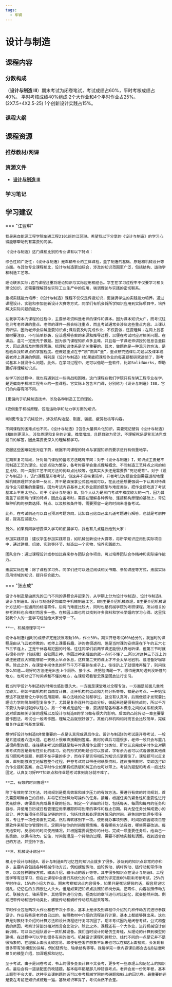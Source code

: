 ```yaml
---
tags:
  - 车辆
---
```


# 设计与制造

## 课程内容

### 分数构成

（**设计与制造 III**）期末考试为闭卷笔试，考试成绩占60%，平时考核成绩占40%。
平时考核成绩40%组成:2个大作业和4个平时作业占25%。(2X7.5+4X2.5-25)
1个创新设计实践占15%。

### 课程大纲



## 课程资源

### 推荐教材/网课

### 资源文件

- [**设计与制造 III**](https://pan.baidu.com/s/1e--KugEjmcbj7z19Lp7SIA?pwd=ivmk)

### 学习笔记

## 学习建议

=== "江翌琳"

    我是来自能源工程学院车辆工程2101班的江翌琳。希望我以下分享的《设计与制造》的学习心得能够帮助到有需要的同学。

    《设计与制造》这门课相比别的专业课有以下特点：

    综合性和广泛性:《设计与制造》是车辆专业的主体课程，盖了制造的基础、原理和机械设计等方面。与其他专业课程相比，设计与制造更加综合，涉及的知识范围更广泛，包括结构、运动学和制造工艺等。

    理论联系实际:这门课程注重将理论知识与实际应用相结合。学生在学习过程中不仅要学习相关理论知识，还需要理解其在实际工业生产中的应用，强调理论与实践的密切联系。

    重视实践能力培养:《设计与制造》课程不仅仅是传授知识，更强调学生的实践能力培养。通过课程设计、实验和参加创新设计大赛等方式，同学们有机会将所学知识应用到实际项目中，培养解决实际问题的能力。

    在我学习本门课程的过程中，主要参考资料是老师的课件和课本。因为课本知识太广，而考试往往只考老师讲的重点。老师的课件一般会标注重点，而且考试通常会涉及这些重点内容。上课认真听讲，因为老师会讲解重要知识点;课后要及时完成作业，不仅要做，还要理解；在网上找答案时要注意，不可简单抄袭，应该理解答案的来源和推导过程，以便在考试时应对相关问题。在课后，温习一定是先于做题。因为该门课程知识点多且难，并且每一节课老师讲授的信息含量巨大，因此课后及时整理思路、梳理知识体系是至关重要的。其次，做题也是一种温习的方法，是检验自我知识点的掌握程度。但做题重点在于“质”而非“量”，重点研究透课后习题以及课本或者老师上课讲的例题，特别是《设计与制造》Ⅱ如果能把课后作业的每道题都研究透彻了，那考试基本上就没什么问题。此外，在学习过程中，还可以借助一些软件，比如SolidWorks，帮助更好得理解知识点。

    在学习的过程中，我也有遇到过一些挑战和困难。这门课程在我们学院只有车辆工程专业在学，是更偏向于机械工程专业的一套课程。它实际上包含三门课，分别称为《设计与制造》IⅡⅢ，它们的内容有所不同。

    I更偏向于机械制造技术，涉及各种制造工艺的理论。

    Ⅱ更侧重于机械原理，包括运动学和动力学方面的知识。

    Ⅲ则更专注于机械设计，涉及机构选型、刚度、强度、疲劳校核等内容。

    不同课程的困难点也不同。《设计与制造》I包含大量碎片化知识，需要死记硬背《设计与制造》Ⅱ和Ⅲ则更深入，涉及原理和复杂的计算，难度增加，且题目较为灵活，不理解死记硬背无法完成题目的解答，因此需要更深入的理解和学习。

    克服这些困难就是对症下药，根据不同课程的特点与掌握知识的要求进行有侧重地学。

    在期末复习阶段，针对每门课程的备考方法略有不同：对于《设计与制造》I，知识点主要是不同制造工艺的理论，知识点较为繁杂，备考时要学会重点理解概念、不同制造工艺特点之间的相互比较、同一类别工艺不同方法的优缺点比较等，但其实大多还是需要靠“死记硬背"。对于《设计与制造》Ⅱ，该门课程是开卷考试，但这并不意味着简单，开卷考试的题目全部需要透彻地理解机械原理并学会举一反三，并不是直接拿公式套用就可以，在此还是想要强调一下认真对待课后作业习题集的重要性，因为考试内容基本上和作业题的题型与难度类似，把作业题吃透了考试基本上不用太担心。对于《设计与制造》Ⅲ，我个人认为是三门考试中难度较大的一门，因为其涵盖了前面两门课的特点，因此在备考时，需要在理解各种传动、连接机构原理的基础上，背记每种机构的参数选择、特点、以及校核条件等，需要预留一定的时间来准备考试。

    此外，在考试前还可以自己预测考题方向，比如自己给自己出几道考题进行解答，也就是考前押题，提高应试能力。

    另外，如果有同学想要深入学习和拓展学习，我也有几点建议给到大家：

    参加实践项目：建议学生参加实践项目，如机械创新设计大赛等，将所学知识应用到实际项目中，通过建模、组装、实验等环节，制造出一个实物，培养实践能力。

    团队合作：通过课程设计或参加比赛来参与团队合作项目，可以培养团队合作精神和实际操作能力。

    拓展实际应用：除了课程学习外，同学们还可以通过阅读相关书籍、参加讲座等方式，拓展实际应用领域的知识，提升综合能力。

=== "张志成"

    设计与制造是由原先的三门不同的课程合并起来的，从学期上分为设计与制造Ⅰ、设计与制造Ⅱ、设计与制造Ⅲ。设计与制造Ⅰ更加偏向于机械制造工艺，Ⅱ则主要介绍机械原理，Ⅲ主要介绍机械设计方法和一些通用的标准零件。后两门难度比较大，同时也是机械学院的考研课程，所以相关的参考资料也会相对而言多一些。在校园上面也可以找到许多资料和学长学姐的学习心得。这里我就我个人的一些学习经验给大家分享一下。

    **一、机械原理学习**

    设计与制造Ⅱ当时的成绩评定是按照考勤10%，作业30%，期末开卷考试60%给分的，我当时的课程是由从飞云老师教的。老师上课很有趣，讲的也很透彻，但是当时课的安排是在下午的五六七节三节连上，正是午休容易犯困的时候。往往同学们前两节课还能很认真地听课，但第三节时就有很多同学（包括我）会犯困走神，等回过神来后面的就一点听不懂了……所以对这种三节连上的课还是建议大家能够前一天晚上早点休息，这样第二天的课上才不会太早地宕机、或准备好咖啡等。除此之外，在课堂中间休息的环节千万不要趴在桌子上，往往趴上了就很难再醒了，别问我怎么知道……最好的方法还是出去上个厕所、接个水、洗把脸清醒一下。哪怕是真的遇到没听懂的地方，也可以记下时间点和不懂的地方，在课后观看智云课堂回放进行复习。

    我当时学设计与制造Ⅱ的时候也感到很头大，一方面是课堂难以全程专注，一方面是前面几章难度较大。例如平面机构的自由度计算、连杆机构的运动和力的分析等等，都是必考点。一开始我想这不就是理论力学的应用题嘛，瞬心法啥的之前都学过，就没有认真听，后面做题才发现要比理论力学的简单模型复杂多了，尤其是复杂连杆的运动分析，做起来还是很有挑战的，所以千万不要认为学过就掉以轻心。另一个难点是齿轮一章，要搞清楚各种基本概念之间的关系和换算，这对后面相关计算的理解以及设计与制造Ⅲ的学习都有很大的影响。后面的凸轮传动一章主要掌握作图法，考试也一般考作图，理解之后就很好做了。其他几种机构相对而言会比较简单，完成相关作业即可基本掌握。

    想学好设计与制造Ⅱ非常重要的一点是认真完成课后作业。设计与制造Ⅱ的考试是开卷考试，一般是五道或者六道大题，在教材上很难直接翻到答案。教材的课后习题很多，老师一般只会布置几道很典型的题。往往期末考试的题就是和平时课后作业题十分类似，所以认真完成平时作业对期末考试而言是最有性价比的练习。别的形式的刷题也可以尝试，学有余力者可以试着做做其他课后习题和考研题，刷题不在乎量的多少，而在于是否将相应的知识点掌握住了。课后题可以反复做，直到能够独立地解答整个过程。开卷考试可以带任何纸质资料，建议携带教材、文印店打印的作业题和答案，自己平时作业如果有纸质版和纠正的也可以带上。考试的题型和考点一般比较固定，认真复习好PPT知识点和作业题考试拿到高分就不难了。

    **二、有效的时间管理**

    除了有效的学习方法，时间规划是提高效率和减少压力的有效方法。要进行有效的时间规划，首先需要明确自己的目标，并将它们分解为可操作的任务。接着，根据任务的紧急性和重要性进行优先排序，确保首先完成最关键的任务。制定一个详细的计划，包括每天、每周和每月的任务和目标，并使用日历或日程管理应用来跟踪即将到来的事件和截止日期。将大型任务分解成更小的部分，并为每项任务预留足够的时间，包括休息和处理意外情况的时间。避免同时处理多项任务，专注于一项任务直到完成，然后再转移到下一项。使用待办事项列表、时间跟踪器或项目管理软件来帮助你管理时间。定期评估你的时间管理策略，看看哪些方法有效，哪些需要改进。每天结束时，反思你的时间使用情况，并根据需要调整你的计划。完成一项重要任务后，给自己一些奖励，以保持动力。记住，时间管理是一个持续的过程，需要不断地实践和调整，找到适合自己的方法，并坚持下去。

    **三、机械设计部分**

    相比于设计与制造Ⅱ，设计与制造Ⅲ的记忆性的知识点就多了很多。涉及到的知识点非常的杂和多，主要内容包括各种机械传动方式，例如螺旋传动、齿轮传动、蜗杆传动、链传动和带传动等，以及各种联接方式，轴承介绍，轴传动的设计等等。其中很多知识点在设计与制造Ⅱ、工程图学等有过学习，但在此课程中会进行系统化的介绍。成绩的评定是60%期末闭卷考试，25%的平时作业，15%的小组大作业。期末考察知识点内容很多，如果只是死记硬背的话，很容易记忆混乱，记忆性的东西很让人头大。但是如果把知识点按照知识树分类，把零件、内容按照传动方式、联接方式、轴系零件、其他零件进行分类。把类似的章节进行对比记忆，就会豁然开朗。例如把带传动和链传动类比，螺旋传动和蜗杆传动联系起来等等。

    平时作业包括两次大作业和若干次小作业，基本上是涉及到课程中介绍的几种传动方式进行参数设计。作业有些是老师自己出的，按照教材中介绍的流程进行计算，基本上都能够算出来。这也算是对教材中介绍的计算方法和设计流程进行复习巩固了。期末考试因为是闭卷考试，公式和查表的原因，考察计算部分相对而言会比较少。除此之外，课程还有一个大作业，进行机械设计创新训练，可以自己组队设计一款机械设备。我们当时设计的是仿生青蛙，从理论的计算到模型的建模，在过程中可以学到很多有用的技巧。机械设计课程和微积分、线代不同的一点是它并不是很抽象的，在理解上面会比较容易。即使有些零件想象不出来也可以在B站上面搜索，会发现有很多带有3D模型的讲解，例如链传动、轴承结构等等。我每学完一章内容课后都会去在B站搜索相关的模型介绍，加深理解和记忆。

    至于考试，由于是闭卷考试，书上的很多查表计算不太会考，更多考一些原理上和记忆上的知识点。最后会有一道装配图的改错题，基本每年都是那几种错误考点。老师会发一份历年卷，基本上题型不会大变。这种专业课刷题的话可以参考机械学院的考研题和98上的回忆卷。最重要的还是要在考前把知识点梳理一遍，基础知识牢靠了，考试自然不会差。




